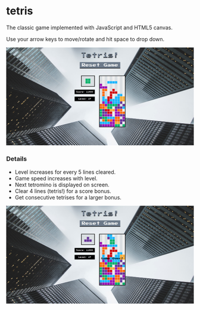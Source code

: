 # tetris

The classic game implemented with JavaScript and HTML5 canvas.

Use your arrow keys to move/rotate and hit space to drop down.

![Screenshot](https://github.com/blackwright/tetris/blob/master/screenshots/tetris1.jpg?raw=true)

### Details

- Level increases for every 5 lines cleared.
- Game speed increases with level.
- Next tetromino is displayed on screen.
- Clear 4 lines (tetris!) for a score bonus.
- Get consecutive tetrises for a larger bonus.

![Screenshot](https://github.com/blackwright/tetris/blob/master/screenshots/tetris2.jpg?raw=true)
